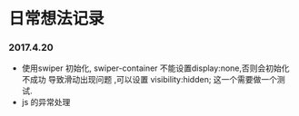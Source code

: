 # 日常想法记录

### 2017.4.20

* 使用swiper 初始化, swiper-container 不能设置display:none,否则会初始化不成功 导致滑动出现问题 ,可以设置 visibility:hidden; 这一个需要做一个测试.
* js 的异常处理 